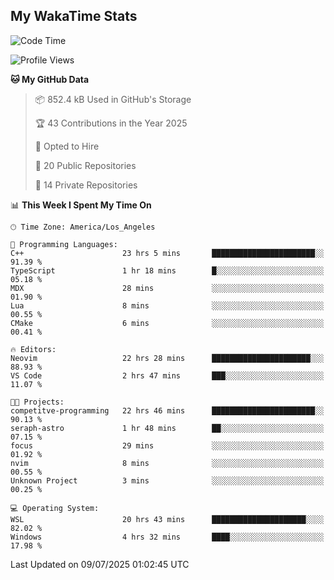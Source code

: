 ## My WakaTime Stats
<!--START_SECTION:waka-->
![Code Time](http://img.shields.io/badge/Code%20Time-415%20hrs%203%20mins-blue)

![Profile Views](http://img.shields.io/badge/Profile%20Views-1-blue)

**🐱 My GitHub Data** 

> 📦 852.4 kB Used in GitHub's Storage 
 > 
> 🏆 43 Contributions in the Year 2025
 > 
> 💼 Opted to Hire
 > 
> 📜 20 Public Repositories 
 > 
> 🔑 14 Private Repositories 
 > 
📊 **This Week I Spent My Time On** 

```text
🕑︎ Time Zone: America/Los_Angeles

💬 Programming Languages: 
C++                      23 hrs 5 mins       ███████████████████████░░   91.39 % 
TypeScript               1 hr 18 mins        █░░░░░░░░░░░░░░░░░░░░░░░░   05.18 % 
MDX                      28 mins             ░░░░░░░░░░░░░░░░░░░░░░░░░   01.90 % 
Lua                      8 mins              ░░░░░░░░░░░░░░░░░░░░░░░░░   00.55 % 
CMake                    6 mins              ░░░░░░░░░░░░░░░░░░░░░░░░░   00.41 % 

🔥 Editors: 
Neovim                   22 hrs 28 mins      ██████████████████████░░░   88.93 % 
VS Code                  2 hrs 47 mins       ███░░░░░░░░░░░░░░░░░░░░░░   11.07 % 

🐱‍💻 Projects: 
competitve-programming   22 hrs 46 mins      ███████████████████████░░   90.13 % 
seraph-astro             1 hr 48 mins        ██░░░░░░░░░░░░░░░░░░░░░░░   07.15 % 
focus                    29 mins             ░░░░░░░░░░░░░░░░░░░░░░░░░   01.92 % 
nvim                     8 mins              ░░░░░░░░░░░░░░░░░░░░░░░░░   00.55 % 
Unknown Project          3 mins              ░░░░░░░░░░░░░░░░░░░░░░░░░   00.25 % 

💻 Operating System: 
WSL                      20 hrs 43 mins      █████████████████████░░░░   82.02 % 
Windows                  4 hrs 32 mins       ████░░░░░░░░░░░░░░░░░░░░░   17.98 % 
```


 Last Updated on 09/07/2025 01:02:45 UTC
<!--END_SECTION:waka-->
